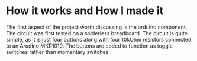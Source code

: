 # How it works and How I made it

  The first aspect of the project worth discussing is the arduino component. The circuit was first tested on a solderless breadboard. The circuit is quite simple, as it is just four buttons along with four 10kOhm resistors connected to an Arudino MKR1010. The buttons are coded to function as toggle switches rather than momentary switches.
